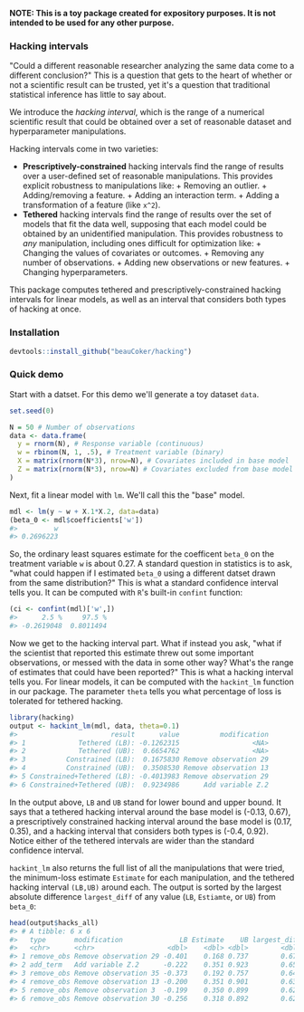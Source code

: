 <!-- README.md is generated from README.Rmd. Please edit that file -->
**NOTE: This is a toy package created for expository purposes. It is not intended to be used for any other purpose.**

### Hacking intervals

"Could a different reasonable researcher analyzing the same data come to a different conclusion?" This is a question that gets to the heart of whether or not a scientific result can be trusted, yet it's a question that traditional statistical inference has little to say about.

We introduce the *hacking interval*, which is the range of a numerical scientific result that could be obtained over a set of reasonable dataset and hyperparameter manipulations.

Hacking intervals come in two varieties:

-   **Prescriptively-constrained** hacking intervals find the range of results over a user-defined set of reasonable manipulations. This provides explicit robustness to manipulations like: + Removing an outlier. + Adding/removing a feature. + Adding an interaction term. + Adding a transformation of a feature (like `x^2`).
-   **Tethered** hacking intervals find the range of results over the set of models that fit the data well, supposing that each model could be obtained by an unidentified manipulation. This provides robustness to *any* manipulation, including ones difficult for optimization like: + Changing the values of covariates or outcomes. + Removing any number of observations. + Adding new observations or new features. + Changing hyperparameters.

This package computes tethered and prescriptively-constrained hacking intervals for linear models, as well as an interval that considers both types of hacking at once.

### Installation

``` r
devtools::install_github("beauCoker/hacking")
```

### Quick demo

Start with a datset. For this demo we'll generate a toy dataset `data`.

``` r
set.seed(0)

N = 50 # Number of observations
data <- data.frame(
  y = rnorm(N), # Response variable (continuous)
  w = rbinom(N, 1, .5), # Treatment variable (binary)
  X = matrix(rnorm(N*3), nrow=N), # Covariates included in base model
  Z = matrix(rnorm(N*3), nrow=N) # Covariates excluded from base model
)
```

Next, fit a linear model with `lm`. We'll call this the "base" model.

``` r
mdl <- lm(y ~ w + X.1*X.2, data=data)
(beta_0 <- mdl$coefficients['w'])
#>         w 
#> 0.2696223
```

So, the ordinary least squares estimate for the coefficent `beta_0` on the treatment variable `w` is about 0.27. A standard question in statistics is to ask, "what could happen if I estimated `beta_0` using a different datset drawn from the same distribution?" This is what a standard confidence interval tells you. It can be computed with `R`'s built-in `confint` function:

``` r
(ci <- confint(mdl)['w',])
#>      2.5 %     97.5 % 
#> -0.2619048  0.8011494
```

Now we get to the hacking interval part. What if instead you ask, "what if the scientist that reported this estimate threw out some important observations, or messed with the data in some other way? What's the range of estimates that could have been reported?" This is what a hacking interval tells you. For linear models, it can be computed with the `hackint_lm` function in our package. The parameter `theta` tells you what percentage of loss is tolerated for tethered hacking.

``` r
library(hacking)
output <- hackint_lm(mdl, data, theta=0.1)
#>                       result      value          modification
#> 1             Tethered (LB): -0.1262315                  <NA>
#> 2             Tethered (UB):  0.6654762                  <NA>
#> 3          Constrained (LB):  0.1675830 Remove observation 29
#> 4          Constrained (UB):  0.3508530 Remove observation 13
#> 5 Constrained+Tethered (LB): -0.4013983 Remove observation 29
#> 6 Constrained+Tethered (UB):  0.9234986      Add variable Z.2
```

In the output above, `LB` and `UB` stand for lower bound and upper bound. It says that a tethered hacking interval around the base model is (-0.13, 0.67), a prescriptively constrained hacking interval around the base model is (0.17, 0.35), and a hacking interval that considers both types is (-0.4, 0.92). Notice either of the tethered intervals are wider than the standard confidence interval.

`hackint_lm` also returns the full list of all the manipulations that were tried, the minimum-loss estimate `Estimate` for each manipulation, and the tethered hacking interval `(LB,UB)` around each. The output is sorted by the largest absolute difference `largest_diff` of any value (`LB`, `Estiamte`, or `UB`) from `beta_0`:

``` r
head(output$hacks_all)
#> # A tibble: 6 x 6
#>   type       modification              LB Estimate    UB largest_diff
#>   <chr>      <chr>                  <dbl>    <dbl> <dbl>        <dbl>
#> 1 remove_obs Remove observation 29 -0.401    0.168 0.737        0.671
#> 2 add_term   Add variable Z.2      -0.222    0.351 0.923        0.654
#> 3 remove_obs Remove observation 35 -0.373    0.192 0.757        0.643
#> 4 remove_obs Remove observation 13 -0.200    0.351 0.901        0.632
#> 5 remove_obs Remove observation 3  -0.199    0.350 0.899        0.629
#> 6 remove_obs Remove observation 30 -0.256    0.318 0.892        0.622
```
